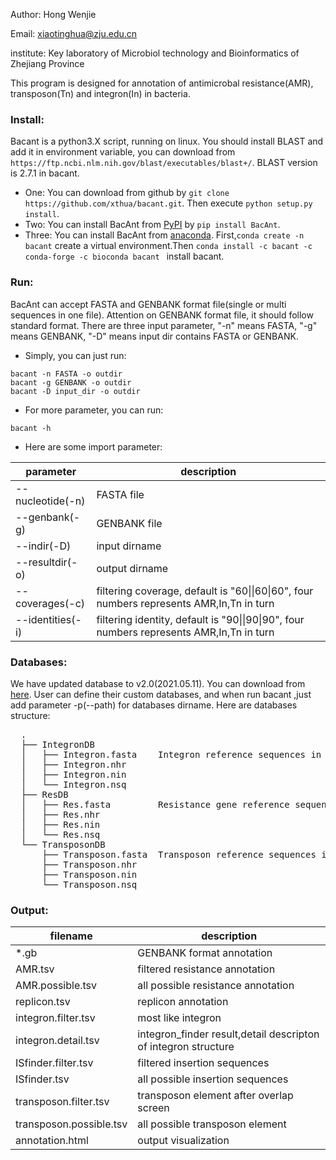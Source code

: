 Author:     Hong Wenjie

Email:      xiaotinghua@zju.edu.cn

institute:  Key laboratory of Microbiol technology and Bioinformatics of Zhejiang Province

This program is designed for annotation of antimicrobal resistance(AMR), transposon(Tn) and integron(In) in bacteria.

### Install:
Bacant is a python3.X script, running on linux. 
You should install BLAST and add it in environment variable, you can download from `https://ftp.ncbi.nlm.nih.gov/blast/executables/blast+/`. BLAST version is 2.7.1 in bacant.

* One:
  You can download from github by `git clone https://github.com/xthua/bacant.git`. Then execute `python setup.py install`.
* Two:
  You can install BacAnt from [PyPI](https://pypi.org/project/BacAnt) by `pip install BacAnt`.
* Three:
  You can install BacAnt from [anaconda](https://anaconda.org/bacant/bacant).
  First,`conda create -n bacant` create a virtual environment.Then `conda install -c bacant -c conda-forge -c bioconda bacant ` install bacant.

### Run:
BacAnt can accept FASTA and GENBANK format file(single or multi sequences in one file). Attention on GENBANK format file, it should follow standard format.
There are three input parameter, "-n" means FASTA, "-g" means GENBANK, "-D" means input dir contains FASTA or GENBANK.
* Simply, you can just run:
```
bacant -n FASTA -o outdir
bacant -g GENBANK -o outdir
bacant -D input_dir -o outdir
```
* For more parameter, you can run:
```
bacant -h
```
* Here are some import parameter:

parameter  | description
---- | -----
--nucleotide(-n) | FASTA file
--genbank(-g) | GENBANK file
--indir(-D) | input dirname
--resultdir(-o) | output dirname
--coverages(-c) | filtering coverage, default is "60\|\|60\|60", four numbers represents AMR,In,Tn in turn
--identities(-i) | filtering identity, default is "90\|\|90\|90", four numbers represents AMR,In,Tn in turn

### Databases:
We have updated database to v2.0(2021.05.11). You can download from [here](http://bacant.net/static/database/v2.0/bacant-db-v2.0.tar.gz).
User can define their custom databases, and when run bacant ,just add parameter -p(--path) for databases dirname.
Here are databases structure:

<pre>
  .
  ├── IntegronDB
  │   ├── Integron.fasta    Integron reference sequences in FASTA format,sequence id must be description|accession,eg: In0|PAU49101
  │   ├── Integron.nhr
  │   ├── Integron.nin
  │   └── Integron.nsq
  ├── ResDB
  │   ├── Res.fasta         Resistance gene reference sequences in FASTA format,sequence id must be database name~~~gene~~~accession~~~description,eg:  ncbi~~~1567214_ble~~~NG_047553.1~~~BLEOMYCIN BLMA family bleomycin binding protein
  │   ├── Res.nhr
  │   ├── Res.nin
  │   └── Res.nsq
  └── TransposonDB
      ├── Transposon.fasta  Transposon reference sequences in FASTA format,sequence id must be description|accession,eg: Tn2009|CP001937
      ├── Transposon.nhr
      ├── Transposon.nin
      └── Transposon.nsq
</pre>      
### Output:

filename  | description
---- | -----
*.gb | GENBANK format annotation
AMR.tsv | filtered resistance annotation
AMR.possible.tsv | all possible resistance annotation
replicon.tsv | replicon annotation
integron.filter.tsv | most like integron
integron.detail.tsv | integron_finder result,detail descripton of integron structure
ISfinder.filter.tsv | filtered insertion sequences
ISfinder.tsv | all possible insertion sequences
transposon.filter.tsv | transposon element after overlap screen
transposon.possible.tsv | all possible transposon element
annotation.html | output visualization
